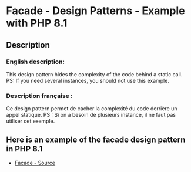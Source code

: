 # Facade - Design Patterns - Example with PHP 8.1


## Description

### English description:

This design pattern hides the complexity of the code behind a static call.
PS: If you need several instances, you should not use this example.

### Description française :

Ce design pattern permet de cacher la complexité du code derrière un appel statique.
PS : Si on a besoin de plusieurs instance, il ne faut pas utiliser cet exemple.


## Here is an example of the facade design pattern in PHP 8.1

* [Facade - Source](https://github.com/dev-and-web/design-patterns-php/blob/master/src/facade/index.php)
